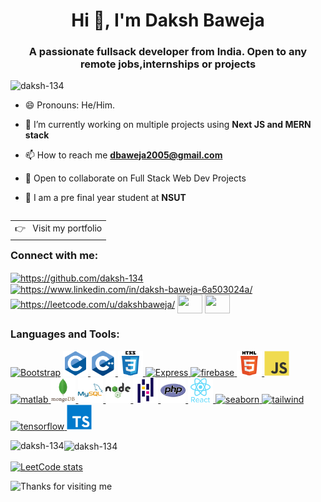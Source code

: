 <div>
<h1 align="center">Hi 👋, I'm Daksh Baweja</h1>
<h3 align="center">A passionate fullsack developer from India. Open to any remote jobs,internships or projects</h3>

<p align="left"> <img src="https://komarev.com/ghpvc/?username=daksh-134&label=Profile%20views&color=0e75b6&style=flat" alt="daksh-134" /> </p>

- 😄 Pronouns: He/Him.
  
- 🌱 I’m currently working on multiple projects using **Next JS and MERN stack**

- 📫 How to reach me **dbaweja2005@gmail.com**

- 🤝 Open to collaborate on Full Stack Web Dev Projects

- 📝 I am a pre final year student at **NSUT**


<a href="https://dakshportfolio.vercel.app/" target="_blank">
<table align="right">
  <tr>
    <td>
        👉 &nbsp;&nbsp;Visit my portfolio
    </td>
  </tr>
</table>
</a>


<h3 align="left">Connect with me:</h3>
<p align="left">
<a href="https://dev.to/https://github.com/daksh-134" target="blank"><img align="center" src="https://raw.githubusercontent.com/rahuldkjain/github-profile-readme-generator/master/src/images/icons/Social/devto.svg" alt="https://github.com/daksh-134" height="30" width="40" /></a>
<a href="https://linkedin.com/in/https://www.linkedin.com/in/daksh-baweja-6a503024a/" target="blank"><img align="center" src="https://raw.githubusercontent.com/rahuldkjain/github-profile-readme-generator/master/src/images/icons/Social/linked-in-alt.svg" alt="https://www.linkedin.com/in/daksh-baweja-6a503024a/" height="30" width="40" /></a>
<a href="https://www.leetcode.com/https://leetcode.com/u/dakshbaweja/" target="blank"><img align="center" src="https://raw.githubusercontent.com/rahuldkjain/github-profile-readme-generator/master/src/images/icons/Social/leet-code.svg" alt="https://leetcode.com/u/dakshbaweja/" height="30" width="40" /></a>
<a href="https://codeforces.com/profile/daksh321" target="blank"><img align="center" src="https://encrypted-tbn0.gstatic.com/images?q=tbn:ANd9GcQFtDsTEfs3adnrB-FjulnTaSH6mMoP_7ea_g&s" height="30" width="40" /></a>
<a href="https://www.codechef.com/users/dakshbaweja" target="blank"><img align="center" src="https://encrypted-tbn0.gstatic.com/images?q=tbn:ANd9GcTEcv_WJfqB-tC3ZFADRoUMMMTtOA6ZzyAA6g&s" height="30" width="40" /></a>
</p>

<h3 align="left">Languages and Tools:</h3>
<p align="left"> 
  <a href="https://getbootstrap.com/" target="_blank" rel="noreferrer"><img src="https://raw.githubusercontent.com/danielcranney/readme-generator/main/public/icons/skills/bootstrap-colored.svg" width="30" height="30" alt="Bootstrap" /></a>
  <a href="https://www.cprogramming.com/" target="_blank" rel="noreferrer"> <img src="https://raw.githubusercontent.com/devicons/devicon/master/icons/c/c-original.svg" alt="c" width="40" height="40"/> </a> 
  <a href="https://www.w3schools.com/cpp/" target="_blank" rel="noreferrer"> <img src="https://raw.githubusercontent.com/devicons/devicon/master/icons/cplusplus/cplusplus-original.svg" alt="cplusplus" width="40" height="40"/> </a> 
  <a href="https://www.w3schools.com/css/" target="_blank" rel="noreferrer"> <img src="https://raw.githubusercontent.com/devicons/devicon/master/icons/css3/css3-original-wordmark.svg" alt="css3" width="40" height="40"/> </a> 
  <a href="https://expressjs.com/" target="_blank" rel="noreferrer"><img src="https://raw.githubusercontent.com/danielcranney/readme-generator/main/public/icons/skills/express-colored-dark.svg" width="30" height="30" alt="Express" /> </a> 
  <a href="https://firebase.google.com/" target="_blank" rel="noreferrer"> <img src="https://www.vectorlogo.zone/logos/firebase/firebase-icon.svg" alt="firebase" width="40" height="40"/> </a>
  <a href="https://www.w3.org/html/" target="_blank" rel="noreferrer"> <img src="https://raw.githubusercontent.com/devicons/devicon/master/icons/html5/html5-original-wordmark.svg" alt="html5" width="40" height="40"/> </a> <a href="https://developer.mozilla.org/en-US/docs/Web/JavaScript" target="_blank" rel="noreferrer"> <img src="https://raw.githubusercontent.com/devicons/devicon/master/icons/javascript/javascript-original.svg" alt="javascript" width="40" height="40"/> </a> <a href="https://www.mathworks.com/" target="_blank" rel="noreferrer"> <img src="https://upload.wikimedia.org/wikipedia/commons/2/21/Matlab_Logo.png" alt="matlab" width="40" height="40"/> </a> <a href="https://www.mongodb.com/" target="_blank" rel="noreferrer"> <img src="https://raw.githubusercontent.com/devicons/devicon/master/icons/mongodb/mongodb-original-wordmark.svg" alt="mongodb" width="40" height="40"/> </a> <a href="https://www.mysql.com/" target="_blank" rel="noreferrer"> <img src="https://raw.githubusercontent.com/devicons/devicon/master/icons/mysql/mysql-original-wordmark.svg" alt="mysql" width="40" height="40"/> </a> 
  <a href="https://nodejs.org" target="_blank" rel="noreferrer"> <img src="https://raw.githubusercontent.com/devicons/devicon/master/icons/nodejs/nodejs-original-wordmark.svg" alt="nodejs" width="40" height="40"/> </a> <a href="https://pandas.pydata.org/" target="_blank" rel="noreferrer"> <img src="https://raw.githubusercontent.com/devicons/devicon/2ae2a900d2f041da66e950e4d48052658d850630/icons/pandas/pandas-original.svg" alt="pandas" width="40" height="40"/> </a> <a href="https://www.php.net" target="_blank" rel="noreferrer"> <img src="https://raw.githubusercontent.com/devicons/devicon/master/icons/php/php-original.svg" alt="php" width="40" height="40"/> </a> <a href="https://reactjs.org/" target="_blank" rel="noreferrer"> <img src="https://raw.githubusercontent.com/devicons/devicon/master/icons/react/react-original-wordmark.svg" alt="react" width="40" height="40"/> </a> <a href="https://seaborn.pydata.org/" target="_blank" rel="noreferrer"> <img src="https://seaborn.pydata.org/_images/logo-mark-lightbg.svg" alt="seaborn" width="40" height="40"/> </a> <a href="https://tailwindcss.com/" target="_blank" rel="noreferrer"> <img src="https://www.vectorlogo.zone/logos/tailwindcss/tailwindcss-icon.svg" alt="tailwind" width="40" height="40"/> </a> <a href="https://www.tensorflow.org" target="_blank" rel="noreferrer"> <img src="https://www.vectorlogo.zone/logos/tensorflow/tensorflow-icon.svg" alt="tensorflow" width="40" height="40"/> </a> <a href="https://www.typescriptlang.org/" target="_blank" rel="noreferrer"> <img src="https://raw.githubusercontent.com/devicons/devicon/master/icons/typescript/typescript-original.svg" alt="typescript" width="40" height="40"/> </a> </p>

<p><img align="left" src="https://github-readme-stats.vercel.app/api/top-langs?username=daksh-134&show_icons=true&locale=en&layout=compact" alt="daksh-134" /></p>

<p><img align="center" src="https://github-readme-streak-stats.herokuapp.com/?user=daksh-134&" alt="daksh-134" /></p>

<p>
<a href="https://leetcode.com/u/ashish0kumar/"><img width="395px" align="center" alt="LeetCode stats" src="https://leetcard.jacoblin.cool/DakshBaweja?ext=contest&sheets=https://gist.githubusercontent.com/ashish0kumar/63ba5b1d74cee266579cb088938eb3c3/raw/b4446cba266265f61ceb8d680bda7365d9620406/example.css"/></a>
</p>
</div>

<img height="120" alt="Thanks for visiting me" width="100%" src="https://raw.githubusercontent.com/BrunnerLivio/brunnerlivio/master/images/marquee.svg" />
